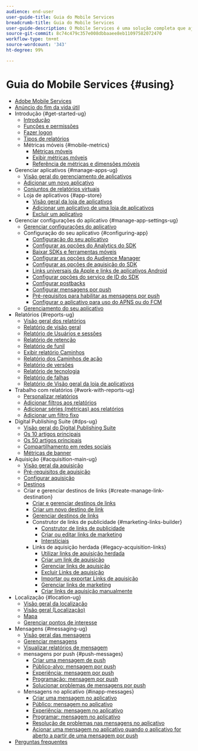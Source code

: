```yaml
---
audience: end-user
user-guide-title: Guia do Mobile Services
breadcrumb-title: Guia do Mobile Services
user-guide-description: O Mobile Services é uma solução completa que ajuda você a adquirir e envolver usuários de aplicativos móveis e otimizar suas experiências.
source-git-commit: 8c74c479c357e008dbbaaee8eb11097582072470
workflow-type: tm+mt
source-wordcount: '343'
ht-degree: 99%

---
```



# Guia do Mobile Services {#using}

+ [Adobe Mobile Services](home.md)
+ [Anúncio do fim da vida útil](eol.md)
+ Introdução {#get-started-ug}
   + [Introdução](gs/gs.md)
   + [Funções e permissões](gs/c-mob-roles-and-permissions.md)
   + [Fazer logon](gs/gs-signin.md)
   + [Tipos de relatórios](gs/reports-types.md)
   + Métricas móveis {#mobile-metrics}
      + [Métricas móveis ](gs/metrics/metrics.md)
      + [Exibir métricas móveis](gs/metrics/overview.md)
      + [Referência de métricas e dimensões móveis](gs/metrics/metrics-reference.md)
+ Gerenciar aplicativos {#manage-apps-ug}
   + [Visão geral do gerenciamento de aplicativos](manage-apps/manage-apps.md)
   + [Adicionar um novo aplicativo ](manage-apps/t-new-app.md)
   + [Conjuntos de relatórios virtuais](manage-apps/c-mob-vrs.md)
   + Loja de aplicativos {#app-store}
      + [Visão geral da loja de aplicativos](manage-apps/c-app-store/c-app-store.md)
      + [Adicionar um aplicativo de uma loja de aplicativos](manage-apps/c-app-store/t-app-store-app.md)
      + [Excluir um aplicativo ](manage-apps/t-delete-apps.md)
+ Gerenciar configurações do aplicativo {#manage-app-settings-ug}
   + [Gerenciar configurações do aplicativo](c-manage-app-settings/c-manage-app-settings.md)
   + Configuração do seu aplicativo {#configuring-app}
      + [Configuração do seu aplicativo](c-manage-app-settings/c-mob-confg-app/c-mob-confg-app.md)
      + [Configurar as opções do Analytics do SDK](c-manage-app-settings/c-mob-confg-app/t-config-analytics/t-config-analytics.md)
      + [Baixar SDKs e ferramentas móveis ](c-manage-app-settings/c-mob-confg-app/t-config-analytics/download-sdk.md)
      + [Configurar as opções do Audience Manager](c-manage-app-settings/c-mob-confg-app/t-config-aam.md)
      + [Configurar as opções de aquisição do SDK ](c-manage-app-settings/c-mob-confg-app/t-config-acquisition.md)
      + [Links universais da Apple e links de aplicativos Android](c-manage-app-settings/c-mob-confg-app/c-universal-app-links.md)
      + [Configurar opções do serviço de ID do SDK](c-manage-app-settings/c-mob-confg-app/t-config-visitor.md)
      + [Configurar postbacks](c-manage-app-settings/c-mob-confg-app/signals.md)
      + [Configurar mensagens por push ](c-manage-app-settings/c-mob-confg-app/configure-push-messaging/configure-push-messaging.md)
      + [Pré-requisitos para habilitar as mensagens por push](c-manage-app-settings/c-mob-confg-app/configure-push-messaging/prerequisites-push-messaging.md)
      + [Configurar o aplicativo para uso do APNS ou do FCM](c-manage-app-settings/c-mob-confg-app/configure-push-messaging/configure-app-apns-gcm.md)
   + [Gerenciamento do seu aplicativo](c-manage-app-settings/c-mob-manage-app.md)
+ Relatórios {#reports-ug}
   + [Visão geral dos relatórios](usage/usage.md)
   + [Relatório de visão geral](usage/usage-overview.md)
   + [Relatório de Usuários e sessões](usage/users-sessions.md)
   + [Relatório de retenção](usage/reports-retention.md)
   + [Relatório de funil](usage/reports-funnel.md)
   + [Exibir relatório Caminhos](usage/reports-view-paths.md)
   + [Relatório dos Caminhos de ação](usage/reports-action-paths.md)
   + [Relatório de versões](usage/c-reports-versions.md)
   + [Relatório de tecnologia](usage/reports-technology.md)
   + [Relatório de falhas](usage/c-crashes.md)
   + [Relatório de Visão geral da loja de aplicativos](usage/c-app-store-store-performance.md)
+ Trabalho com relatórios {#work-with-reports-ug}
   + [Personalizar relatórios ](usage/reports-customize/reports-customize.md)
   + [Adicionar filtros aos relatórios ](usage/reports-customize/t-reports-customize.md)
   + [Adicionar séries (métricas) aos relatórios ](usage/reports-customize/t-reports-series.md)
   + [Adicionar um filtro fixo ](usage/reports-customize/t-sticky-filter.md)
+ Digital Publishing Suite {#dps-ug}
   + [Visão geral do Digital Publishing Suite](dps/dps.md)
   + [Os 10 artigos principais](dps/dps-top-ten-articles.md)
   + [Os 50 artigos principais](dps/dps-top-50-articles.md)
   + [Compartilhamento em redes sociais](dps/dps-social-sharing.md)
   + [Métricas de banner](dps/dps-banner-metrics.md)
+ Aquisição {#acquisition-main-ug}
   + [Visão geral da aquisição](acquisition-main/acquisition-main.md)
   + [Pré-requisitos de aquisição ](acquisition-main/c-acquisition-prerequisites.md)
   + [Configurar aquisição](acquisition-main/t-enable-acquisition.md)
   + [Destinos](acquisition-main/c-create-destinations.md)
   + Criar e gerenciar destinos de links {#create-manage-link-destination}
      + [Criar e gerenciar destinos de links ](acquisition-main/c-manage-link-destinations/c-manage-link-destinations.md)
      + [Criar um novo destino de link](acquisition-main/c-manage-link-destinations/t-create-new-app-deep-link-destination.md)
      + [Gerenciar destinos de links ](acquisition-main/c-manage-link-destinations/t-archive-unarchive-link-destinations.md)
      + Construtor de links de publicidade {#marketing-links-builder}
         + [Construtor de links de publicidade](acquisition-main/c-marketing-links-builder/c-marketing-links-builder.md)
         + [Criar ou editar links de marketing](acquisition-main/c-marketing-links-builder/t-create-edit-adobe-links/t-create-edit-adobe-links.md)
         + [Intersticiais](acquisition-main/c-marketing-links-builder/t-create-edit-adobe-links/t-interstitials.md)
      + Links de aquisição herdada {#legacy-acquisition-links}
         + [Utilizar links de aquisição herdada](acquisition-main/c-marketing-links-builder/t-create-edit-adobe-links/c-use-legacy-acquisition-links/c-use-legacy-acquisition-links.md)
         + [Criar um link de aquisição](acquisition-main/c-marketing-links-builder/t-create-edit-adobe-links/c-use-legacy-acquisition-links/t-acquisition-link.md)
         + [Gerenciar links de aquisição](acquisition-main/c-marketing-links-builder/t-create-edit-adobe-links/c-use-legacy-acquisition-links/c-manage-acquisition-links/c-manage-acquisition-links.md)
         + [Excluir Links de aquisição](acquisition-main/c-marketing-links-builder/t-create-edit-adobe-links/c-use-legacy-acquisition-links/c-manage-acquisition-links/t-acquisition-del.md)
         + [Importar ou exportar Links de aquisição](acquisition-main/c-marketing-links-builder/t-create-edit-adobe-links/c-use-legacy-acquisition-links/c-manage-acquisition-links/t-acquisition-import.md)
         + [Gerenciar links de marketing](acquisition-main/c-marketing-links-builder/c-manage-adobe-links.md)
         + [Criar links de aquisição manualmente](acquisition-main/c-marketing-links-builder/acquisition-link-manual.md)
+ Localização {#location-ug}
   + [Visão geral da localização](location/location-overview.md)
   + [Visão geral (Localização)](location/c-location-overview.md)
   + [Mapa](location/c-map-points.md)
   + [Gerenciar pontos de interesse](location/t-manage-points.md)
+ Mensagens {#messaging-ug}
   + [Visão geral das mensagens](in-app-messaging/in-app-messaging.md)
   + [Gerenciar mensagens](in-app-messaging/messages-manage/messages-manage.md)
   + [Visualizar relatórios de mensagem](in-app-messaging/messages-manage/view-message-reports.md)
   + mensagens por push {#push-messages}
      + [Criar uma mensagem de push](in-app-messaging/t-create-push-message/t-create-push-message.md)
      + [Público-alvo: mensagem por push](in-app-messaging/t-create-push-message/c-audience-push-message.md)
      + [Experiência: mensagem por push](in-app-messaging/t-create-push-message/c-experience-push-message.md)
      + [Programação: mensagem por push](in-app-messaging/t-create-push-message/c-schedule-push-message.md)
      + [Solucionar problemas de mensagens por push ](in-app-messaging/t-create-push-message/c-troubleshooting-push-messaging.md)
   + Mensagens no aplicativo {#inapp-messages}
      + [Criar uma mensagem no aplicativo](in-app-messaging/t-in-app-message/t-in-app-message.md)
      + [Público: mensagem no aplicativo](in-app-messaging/t-in-app-message/c-audience-in-app-message.md)
      + [Experiência: mensagem no aplicativo](in-app-messaging/t-in-app-message/c-experience-in-app-message.md)
      + [Programar: mensagem no aplicativo](in-app-messaging/t-in-app-message/c-schedule-in-app-message.md)
      + [Resolução de problemas nas mensagens no aplicativo ](in-app-messaging/t-in-app-message/in-apps-ts.md)
      + [Acionar uma mensagem no aplicativo quando o aplicativo for aberto a partir de uma mensagem por push](in-app-messaging/t-mob-trig-in-app-open-app-from-push.md)
+ [Perguntas frequentes](faq-mobile.md)